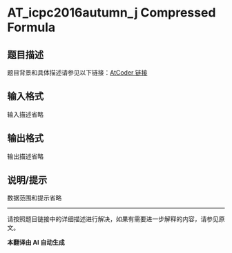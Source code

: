 # AT_icpc2016autumn_j Compressed Formula

## 题目描述

题目背景和具体描述请参见以下链接：[AtCoder 链接](https://atcoder.jp/contests/jag2016autumn/tasks/icpc2016autumn_j)

## 输入格式

输入描述省略

## 输出格式

输出描述省略

## 说明/提示

数据范围和提示省略

---

请按照题目链接中的详细描述进行解决，如果有需要进一步解释的内容，请参见原文。

 **本翻译由 AI 自动生成**